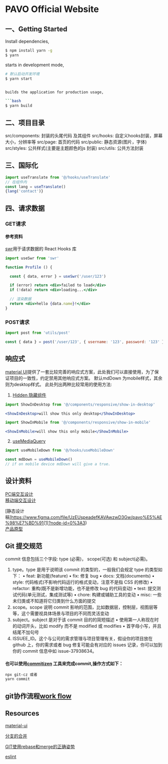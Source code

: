 # PAVO Official Website

## 一、Getting Started

Install dependencies,

```bash
$ npm install yarn -g
$ yarn
```

starts in development mode,

```bash
# 默认启动开发环境
$ yarn start


builds the application for production usage,

```bash
$ yarn build
```


## 二、项目目录
src/components: 封装的头尾代码 及其组件
src/hooks: 自定义hooks封装，屏幕大小，分辨率等
src/page: 首页的代码
src/public: 静态资源(图片，字体)
src/styles: 公共样式(主要是主题颜色的js 封装)
src/utils: 公共方法封装



## 三、国际化

```js
import useTranslate from '@/hooks/useTranslate'
// 在组件内
const lang = useTranslate()
{lang('contact')}
```

## 四、请求数据

### GET请求

#### 参考资料
[swr](https://swr-cn.vercel.app/)用于请求数据的 React Hooks 库

```jsx
import useSwr from 'swr'

function Profile () {

  const { data, error } = useSwr('/user/123')

  if (error) return <div>failed to load</div>
  if (!data) return <div>loading...</div>

  // 渲染数据
  return <div>hello {data.name}!</div>
}
```

### POST请求

```jsx
import post from 'utils/post'

const { data } = post('/user/123', { username: '123', password: '123' })
```

## 响应式
  [material UI](https://material-ui.com/zh/guides/responsive-ui/)提供了一套比较完善的响应式方案，此处我们可以直接使用，为了保证项目的一致性，约定禁用其他响应式方案。  默认mdDown 为mobile样式，其余则为desktop样式。
  此处列出两种比较常用的使用方法:  
  1. [Hidden 隐藏组件](https://material-ui.com/zh/components/hidden/)  

  ```jsx
  import ShowInDesktop from '@/components/responsive/show-in-desktop'

  <ShowInDesktop>will show this only desktop</ShowInDesktop>

  import ShowInMobile from '@/components/responsive/show-in-mobile'

  <ShowInMobile>will show this only mobile</ShowInMobile>
  ```


  2. [useMediaQuery](https://material-ui.com/zh/components/use-media-query/)

  ```jsx
  import useMobileDown from '@/hooks/useMobileDown'

  const mdDown = useMobileDown()
  // if on mobile device mdDown will give a true.
  ```


## 设计资料  

[PC端交互设计](https://www.figma.com/file/UzEUspeadefKAVAwzwD3Gw/pavo%E5%AE%98%E7%BD%91(1)?node-id=0%3A3)  
[移动端交互设计](https://www.figma.com/file/UzEUspeadefKAVAwzwD3Gw/pavo%E5%AE%98%E7%BD%91(1)?node-id=0%3A3)

[静态设计稿]https://www.figma.com/file/UzEUspeadefKAVAwzwD3Gw/pavo%E5%AE%98%E7%BD%91(1)?node-id=0%3A3)  
[产品原型](https://shimo.im/docs/gY9wk3C3Dpktj6Cr/)

## Git 提交规范
  commit 信息包括三个字段: type (必需)， scope(可选) 和 subject(必需)。
1. type。type 是用于说明该 commit 的类型的，一般我们会规定 type 的类型如下：
• feat: 新功能(feature)
• fix: 修复 bug
• docs: 文档(documents)
• style: 代码格式(不影响代码运行的格式变动，注意不是指 CSS 的修改)
• refactor: 重构(既不是新增功能，也不是修改 bug 的代码变动)
• test: 提交测试代码(单元测试，集成测试等)
• chore: 构建或辅助工具的变动
• misc: 一些未归类或不知道将它归类到什么方面的提交
2. scope。scope 说明 commit 影响的范围，比如数据层，控制层，视图层等等，这个需要视具体场景与项目的不同而灵活变动
3. subject。subject 是对于该 commit 目的的简短描述
• 使用第一人称现在时的动词开头，比如 modify 而不是 modified 或 modifies
• 首字母小写，并且结尾不加句号
4. ISSUEE_ID。这个与公司的需求管理与项目管理有关，假设你的项目放在 github 上，你的需求或者 bug 修复可能会有对应的 issues 记录，你可以加到你的 commit 信息中如 issue-37938634。

  #### 也可以使用[commitizen](https://www.npmjs.com/package/commitizen) 工具来完成commit,操作方式如下：  
  ```sh
  npx git-cz 或者
  yarn commit
  ```

## git协作流程[work flow](https://www.processon.com/view/link/5b45cd4ae4b07df3b4360592)

## Resources 


[material-ui](https://material-ui.com/)

[分支的合并](https://backlog.com/git-tutorial/cn/stepup/stepup1_4.html)  

[GIT使用rebase和merge的正确姿势](https://zhuanlan.zhihu.com/p/34197548)

[eslint](https://eslint.org/docs/rules/)
